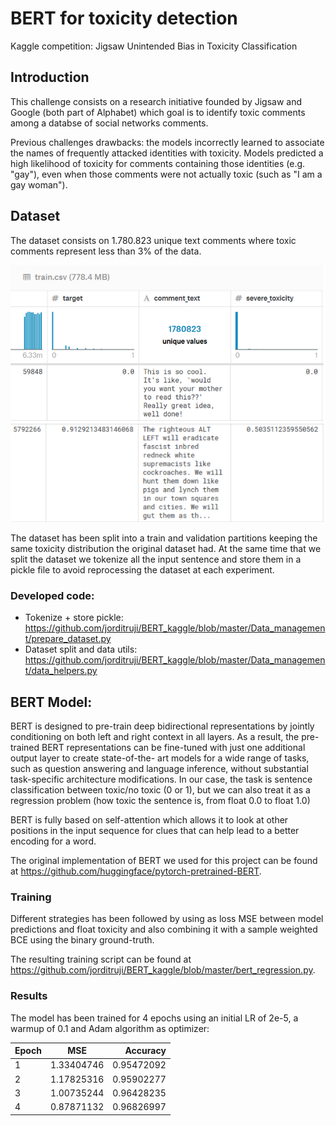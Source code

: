 # BERT for toxicity detection
 Kaggle competition: Jigsaw Unintended Bias in Toxicity Classification

## Introduction
This challenge consists on a research initiative founded by Jigsaw and Google (both part of Alphabet) which goal is to identify toxic comments among a databse of social networks comments.

Previous challenges drawbacks: the models incorrectly learned to associate the names of frequently attacked identities with toxicity. Models predicted a high likelihood of toxicity for comments containing those identities (e.g. "gay"), even when those comments were not actually toxic (such as "I am a gay woman").



## Dataset

The dataset consists on 1.780.823 unique text comments where toxic comments represent less than 3% of the data.

 <p align="left">
  <img src="Captures/dataset.png"/>
</p>

The dataset has been split into a train and validation partitions keeping the same toxicity distribution the original dataset had.
At the same time that we split the dataset we tokenize all the input sentence and store them in a pickle file to avoid reprocessing the dataset at each experiment.

### Developed code:
- Tokenize + store pickle: https://github.com/jorditruji/BERT_kaggle/blob/master/Data_management/prepare_dataset.py
- Dataset split and data utils: https://github.com/jorditruji/BERT_kaggle/blob/master/Data_management/data_helpers.py

## BERT Model:

BERT is designed to pre-train deep bidirectional representations by jointly conditioning on both left and right context in all layers. 
As a result, the pre-trained BERT representations can be fine-tuned with just one additional output layer to create state-of-the- art models for a wide range of tasks, such as question answering and language inference, without substantial task-specific architecture modifications.
In our case, the task is sentence classification between toxic/no toxic (0 or 1), but we can also treat it as a regression problem (how toxic the sentence is, from float 0.0 to float 1.0)

BERT is fully based on self-attention  which allows it to look at other positions in the input sequence for clues that can help lead to a better encoding for a word.

The original implementation of BERT we used for this project can be found at https://github.com/huggingface/pytorch-pretrained-BERT.

### Training

Different strategies has been followed by using as loss MSE between model predictions and float toxicity and also combining it with a sample weighted BCE using the binary ground-truth.

The resulting training script can be found at https://github.com/jorditruji/BERT_kaggle/blob/master/bert_regression.py.

### Results

The model has been trained for 4 epochs using an initial LR of 2e-5, a warmup of 0.1 and Adam algorithm as optimizer:


| Epoch        | MSE           | Accuracy  |
| ------------- |:-------------:| -----:|
| 1      | 1.33404746 | 0.95472092|
| 2       | 1.17825316      |    0.95902277 |
| 3 |1.00735244 |    0.96428235 |
| 4 | 0.87871132      |     0.96826997 |
